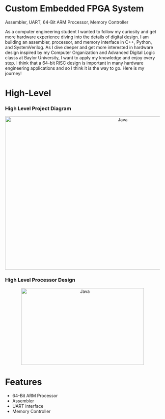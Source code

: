 # Custom Embedded FPGA System
Assembler, UART, 64-Bit ARM Processor, Memory Controller

As a computer engineering student I wanted to follow my curiosity and get more hardware experience diving into the details of digital design. I am building an assembler, processor, and memory interface in C++, Python, and SystemVerilog. As I dive deeper and get more interested in hardware design inspired by my Computer Organization and Advanced Digital Logic classs at Baylor University, I want to apply my knowledge and enjoy every step. I think that a 64-bit RISC design is important in many hardware engineering applications and so I think it is the way to go. Here is my journey!

# High-Level
### High Level Project Diagram
<p align="center">
  <img align="middle" alt="Java" width="750px" height="500px"src="https://github.com/user-attachments/assets/62a7d482-108c-4d8c-811f-72516f34132d">
</p>

### High Level Processor Design
<p align="center">
  <img align="middle" alt="Java" width="400px" height="250px"src="https://github.com/user-attachments/assets/72989766-272d-4b91-9ce7-69e18da24b90">
</p>


# Features
- 64-Bit ARM Processor
- Assembler
- UART Interface
- Memory Controller
  


